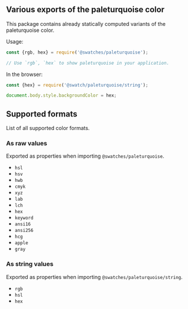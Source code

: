 ## Various exports of the paleturquoise color

This package contains already statically computed variants of the paleturquoise color.

Usage:
```js
const {rgb, hex} = require('@swatches/paleturquoise');

// Use `rgb`, `hex` to show paleturquoise in your application.
```

In the browser:
```js
const {hex} = require('@swatch/paleturquoise/string');

document.body.style.backgroundColor = hex;
```

## Supported formats


List of all supported color formats.

### As raw values

Exported as properties when importing `@swatches/paleturquoise`.

- `hsl`
- `hsv`
- `hwb`
- `cmyk`
- `xyz`
- `lab`
- `lch`
- `hex`
- `keyword`
- `ansi16`
- `ansi256`
- `hcg`
- `apple`
- `gray`

### As string values

Exported as properties when importing `@swatches/paleturquoise/string`.

- `rgb`
- `hsl`
- `hex`
